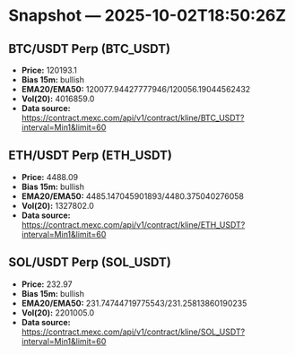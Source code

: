 # Snapshot — 2025-10-02T18:50:26Z

## BTC/USDT Perp (BTC_USDT)
- **Price:** 120193.1
- **Bias 15m:** bullish
- **EMA20/EMA50:** 120077.94427777946/120056.19044562432
- **Vol(20):** 4016859.0
- **Data source:** https://contract.mexc.com/api/v1/contract/kline/BTC_USDT?interval=Min1&limit=60

## ETH/USDT Perp (ETH_USDT)
- **Price:** 4488.09
- **Bias 15m:** bullish
- **EMA20/EMA50:** 4485.147045901893/4480.375040276058
- **Vol(20):** 1327802.0
- **Data source:** https://contract.mexc.com/api/v1/contract/kline/ETH_USDT?interval=Min1&limit=60

## SOL/USDT Perp (SOL_USDT)
- **Price:** 232.97
- **Bias 15m:** bullish
- **EMA20/EMA50:** 231.74744719775543/231.25813860190235
- **Vol(20):** 2201005.0
- **Data source:** https://contract.mexc.com/api/v1/contract/kline/SOL_USDT?interval=Min1&limit=60
